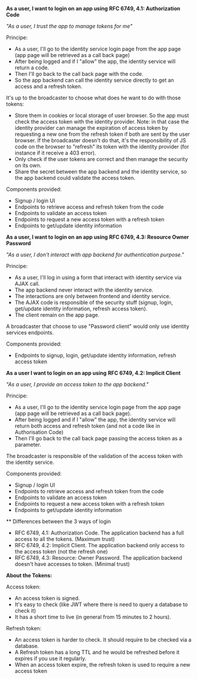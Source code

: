 **As a user, I want to login on an app using**  **RFC 6749, 4.1: Authorization Code**

_"As a user, I trust the app to manage tokens for me"_

Principe:

- As a user, I'll go to the identity service login page from the app page (app page will be retrieved as a call back page)
- After being logged and if I "allow" the app, the identity service will return a code.
- Then I'll go back to the call back page with the code.
- So the app backend can call the identity service directly to get an access and a refresh token.

It's up to the broadcaster to choose what does he want to do with those tokens:

- Store them in cookies or local storage of user browser. So the app must check the access token with the identity provider.
Note: in that case the identity provider can manage the expiration of access token by requesting a new one from the refresh token if both are sent by the user browser.
If the broadcaster doesn't do that, it's the responsibility of JS code on the browser to "refresh" its token with the identity provider (for instance if it receive a 403 error).
- Only check if the user tokens are correct and then manage the security on its own.
- Share the secret between the app backend and the identity service, so the app backend could validate the access token.

Components provided:

- Signup / login UI
- Endpoints to retrieve access and refresh token from the code
- Endpoints to validate an access token
- Endpoints to request a new access token with a refresh token
- Endpoints to get/update identity information

**As a user, I want to login on an app using**  **RFC 6749, 4.3: Resource Owner Password**

_"As a user, I don't interact with app backend for authentication purpose."_

Principe:

- As a user, I'll log in using a form that interact with identity service via AJAX call.
- The app backend never interact with the identity service.
- The interactions are only between frontend and identity service.
- The AJAX code is responsible of the security stuff (signup, login, get/update identity information, refresh access token).
- The client remain on the app page.

A broadcaster that choose to use "Password client" would only use identity services endpoints.

Components provided:

- Endpoints to signup, login, get/update identity information, refresh access token

**As a user I want to login on an app using**  **RFC 6749, 4.2: Implicit Client**

_"As a user, I provide an access token to the app backend."_

Principe:

- As a user, I'll go to the identity service login page from the app page (app page will be retrieved as a call back page).
- After being logged and if I "allow" the app, the identity service will return both access and refresh token (and not a code like in Authorisation Code)
- Then I'll go back to the call back page passing the access token as a parameter.

The broadcaster is responsible of the validation of the access token with the identity service.

Components provided:

- Signup / login UI
- Endpoints to retrieve access and refresh token from the code
- Endpoints to validate an access token
- Endpoints to request a new access token with a refresh token
- Endpoints to get/update identity information


** Differences between the 3 ways of login

- RFC 6749, 4.1: Authorization Code. The application backend has a full access to all the tokens. (Maximum trust)
- RFC 6749, 4.2: Implicit Client. The application backend only access to the access token (not the refresh one)
- RFC 6749, 4.3: Resource: Owner Password. The application backend doesn't have accesses to token. (Minimal trust)


**About the Tokens:**

Access token:

- An access token is signed.
- It's easy to check (like JWT where there is need to query a database to check it)
- It has a short time to live (in general from 15 minutes to 2 hours).

Refresh token:

- An access token is harder to check. It should require to be checked via a database.
- A Refresh token has a long TTL and he would be refreshed before it expires if you use it regularly.
- When an access token expire, the refresh token is used to require a new access token
